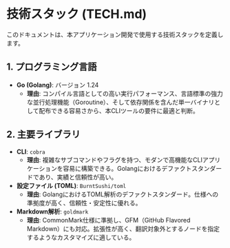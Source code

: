 # 技術スタック (TECH.md)
このドキュメントは、本アプリケーション開発で使用する技術スタックを定義します。

## 1. プログラミング言語
- **Go (Golang)**: バージョン 1.24
    - **理由**: コンパイル言語としての高い実行パフォーマンス、言語標準の強力な並行処理機能（Goroutine）、そして依存関係を含んだ単一バイナリとして配布できる容易さから、本CLIツールの要件に最適と判断。

## 2. 主要ライブラリ
- **CLI**: `cobra`
    - **理由**: 複雑なサブコマンドやフラグを持つ、モダンで高機能なCLIアプリケーションを容易に構築できる。Golangにおけるデファクトスタンダードであり、実績と信頼性が高い。 
- **設定ファイル (TOML)**: `BurntSushi/toml` 
    - **理由**: GolangにおけるTOML解析のデファクトスタンダード。仕様への準拠度が高く、信頼性・安定性に優れる。
- **Markdown解析**: `goldmark` 
    - **理由**: CommonMark仕様に準拠し、GFM（GitHub Flavored Markdown）にも対応。拡張性が高く、翻訳対象外とするノードを指定するようなカスタマイズに適している。
